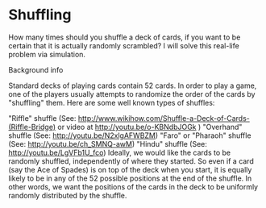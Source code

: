 Shuffling
=========
How many times should you shuffle a deck of cards, if you want to be certain that it is actually randomly scrambled? 
I will solve this real-life problem via simulation.


Background info

Standard decks of playing cards contain 52 cards. In order to play a game, one of the players usually attempts to randomize the order of the cards by "shuffling" them. Here are some well known types of shuffles:

"Riffle" shuffle (See: http://www.wikihow.com/Shuffle-a-Deck-of-Cards-(Riffle-Bridge) or video at http://youtu.be/o-KBNdbJOGk )
"Overhand" shuffle (See: http://youtu.be/N2xlgAFWBZM)
"Faro" or "Pharaoh" shuffle (See: http://youtu.be/ch_SMNQ-awM)
"Hindu" shuffle (See: http://youtu.be/LgVFb1U_fco)
Ideally, we would like the cards to be randomly shuffled, independently of where they started. So even if a card (say the Ace of Spades) is on top of the deck when you start, it is equally likely to be in any of the 52 possible positions at the end of the shuffle. In other words, we want the positions of the cards in the deck to be uniformly randomly distributed by the shuffle.

